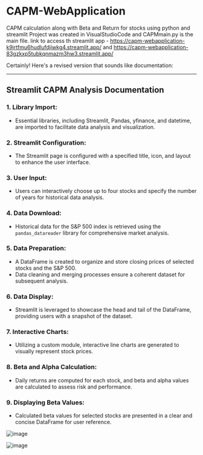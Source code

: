 # CAPM-WebApplication
CAPM calculation along with Beta and Return for stocks using python and streamlit
Project was created in VisualStudioCode and CAPMmain.py is the main file.
link to access th streamlit app - https://capm-webapplication-k9jrtfmu6hudlufdjiwkg4.streamlit.app/   and https://capm-webapplication-83gzkxp5tubkqnmazm3hw3.streamlit.app/

Certainly! Here's a revised version that sounds like documentation:

---

## Streamlit CAPM Analysis Documentation

### 1. Library Import:
   - Essential libraries, including Streamlit, Pandas, yfinance, and datetime, are imported to facilitate data analysis and visualization.

### 2. Streamlit Configuration:
   - The Streamlit page is configured with a specified title, icon, and layout to enhance the user interface.

### 3. User Input:
   - Users can interactively choose up to four stocks and specify the number of years for historical data analysis.

### 4. Data Download:
   - Historical data for the S&P 500 index is retrieved using the `pandas_datareader` library for comprehensive market analysis.

### 5. Data Preparation:
   - A DataFrame is created to organize and store closing prices of selected stocks and the S&P 500.
   - Data cleaning and merging processes ensure a coherent dataset for subsequent analysis.

### 6. Data Display:
   - Streamlit is leveraged to showcase the head and tail of the DataFrame, providing users with a snapshot of the dataset.

### 7. Interactive Charts:
   - Utilizing a custom module, interactive line charts are generated to visually represent stock prices.

### 8. Beta and Alpha Calculation:
   - Daily returns are computed for each stock, and beta and alpha values are calculated to assess risk and performance.

### 9. Displaying Beta Values:
   - Calculated beta values for selected stocks are presented in a clear and concise DataFrame for user reference.

![image](https://github.com/Harshith-Maddala/CAPM-WebApplication/assets/122431759/4b755d5d-fac4-419a-aa48-dc88669344ae)

![image](https://github.com/Harshith-Maddala/CAPM-WebApplication/assets/122431759/a3488ca2-63f8-4986-b690-8d852ad63c81)
